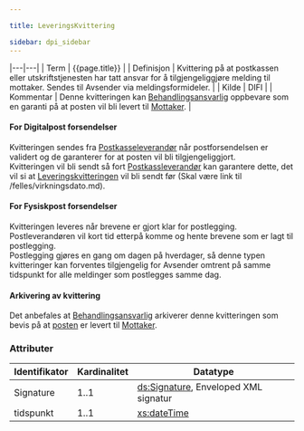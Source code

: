 ```yaml
---

title: LeveringsKvittering  

sidebar: dpi_sidebar
---
```


|---|---|
| Term          | {{page.title}} |
| Definisjon    | Kvittering på at postkassen eller utskriftstjenesten har tatt ansvar for å tilgjengeliggjøre melding til mottaker. Sendes til Avsender via meldingsformideler. |
| Kilde         | DIFI |
| Kommentar     | Denne kvitteringen kan [Behandlingsansvarlig]({{site.baseurl}}/resources/begrep/sikkerDigitalPost/forretningslag/Aktorer) oppbevare som en garanti på at posten vil bli levert til [Mottaker]({{site.baseurl}}/resources/begrep/felles/Mottaker). |

#### For Digitalpost forsendelser

Kvitteringen sendes fra [Postkasseleverandør]({{site.baseurl}}/resources/begrep/sikkerDigitalPost/forretningslag/Aktorer)
når postforsendelsen er validert og de garanterer for at posten vil bli
tilgjengeliggjort.  
Kvitteringen vil bli sendt så fort
[Postkassleverandør]({{site.baseurl}}/resources/begrep/sikkerDigitalPost/forretningslag/Aktorer) kan garantere dette,
det vil si at [Leveringskvitteringen]({{site.baseurl}}/resources/begrep/sikkerDigitalPost/meldinger/LeveringsKvittering) vil bli sendt
før (Skal være link til /felles/virkningsdato.md).

#### For Fysiskpost forsendelser

Kvitteringen leveres når brevene er gjort klar for postlegging.
Postleverandøren vil kort tid etterpå komme og hente brevene som er lagt
til postlegging.  
Postlegging gjøres en gang om dagen på hverdager, så denne typen
kvitteringer kan forventes tilgjengelig for Avsender omtrent på samme
tidspunkt for alle meldinger som postlegges samme dag.

#### Arkivering av kvittering

Det anbefales at [Behandlingsansvarlig]({{site.baseurl}}/resources/begrep/sikkerDigitalPost/forretningslag/Aktorer)
arkiverer denne kvitteringen som bevis på at
[posten]({{site.baseurl}}/resources/begrep/sikkerDigitalPost/forretningslag/DigitalpostMelding.png) er levert til
[Mottaker]({{site.baseurl}}/resources/begrep/felles/Mottaker).

### Attributer

| Identifikator | Kardinalitet | Datatype |
| --- | --- | --- |
| Signature | 1..1 | [ds:Signature](https://www.oasis-open.org/committees/download.php/21256/wss-v1.1-spec-errata-os-SOAPMessageSecurity.htm#_Toc118717148), Enveloped XML signatur |
| tidspunkt | 1..1 | [xs:dateTime](http://www.w3.org/TR/xmlschema-2/#dateTime) |
